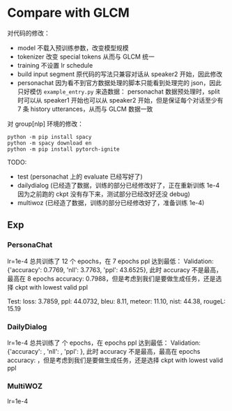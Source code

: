 # Compare with GLCM
对代码的修改：
- model 不载入预训练参数，改变模型规模
- tokenizer 改变 special tokens 从而与 GLCM 统一
- training 不设置 lr schedule
- build input segment 原代码的写法只兼容对话从 speaker2 开始，因此修改
- personachat 因为看不到官方数据处理的脚本只能看到处理完的 json，因此只好模仿 `example_entry.py` 来造数据： personachat 数据预处理时，split 时可以从 speaker1 开始也可以从 speaker2 开始，但是保证每个对话至少有 7 条 history utterances，从而与 GLCM 数据一致

对 group[nlp] 环境的修改：
```
python -m pip install spacy
python -m spacy download en
python -m pip install pytorch-ignite
```

TODO:
+ test (personachat 上的 evaluate 已经写好了)
+ dailydialog (已经造了数据，训练的部分已经修改好了，正在重新训练 1e-4 因为之前跑的 ckpt 没有存下来，测试部分已经改好还没 debug)
+ multiwoz (已经造了数据，训练的部分已经修改好了，准备训练 1e-4)

## Exp
### PersonaChat
lr=1e-4
总共训练了 12 个 epochs，在 7 epochs ppl 达到最低：
Validation: {'accuracy': 0.7769, 'nll': 3.7763, 'ppl': 43.6525},
此时 accuracy 不是最高，最高在 8 epochs accuracy: 0.7988，但是考虑到我们是要做生成任务，还是选择 ckpt with lowest valid ppl

Test:
loss: 3.7859, ppl: 44.0732, bleu: 8.11, meteor: 11.10, nist: 44.38, rougeL: 15.19


### DailyDialog
lr=1e-4
总共训练了  个 epochs，在  epochs ppl 达到最低：
Validation: {'accuracy': , 'nll': , 'ppl': },
此时 accuracy 不是最高，最高在  epochs accuracy: ，但是考虑到我们是要做生成任务，还是选择 ckpt with lowest valid ppl

### MultiWOZ
lr=1e-4
